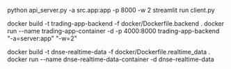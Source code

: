 python api_server.py -a src.app:app -p 8000 -w 2
streamlit run client.py

docker build -t trading-app-backend -f docker/Dockerfile.backend .
docker run --name trading-app-container -d -p 4000:8000 trading-app-backend "-a=server:app" "-w=2"

docker build -t dnse-realtime-data -f docker/Dockerfile.realtime_data .
docker run --name dnse-realtime-data-container -d dnse-realtime-data